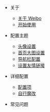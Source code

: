 * 关于
  * [关于 Weibo](README.md)
  * [开始使用](start.md)

* 配置主题
  * [头像设置](avatar.md)
  * [首页大图设置](dt.md)
  * [导航栏配置](sidebar.md)
  * [设置友情链接](friends.md)

* 详细配置
  * [配置项](configuration.md)
  * [自行魔改](mogai.md)

* 常见问题